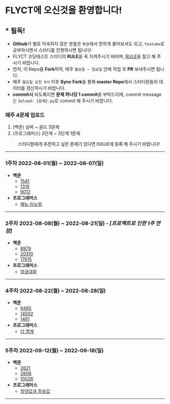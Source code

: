 # FLYCT에 오신것을 환영합니다!

## * **필독!**
- **Github**가 별로 익숙하지 않은 분들은 `톡방`에서 편하게 물어보셔도 되고, `Youtube`로 공부하시면서 스터디를 진행하시면 됩니다!
- FLYCT 코딩테스트 스터디의 **RULE**을 꼭 지켜주시기 바라며, [RULE](https://github.com/Hitbee-dev/FLYCT/tree/master/%23flyct_rule)을 참고 해 주시기 바랍니다.
- 먼저, 이 Repo를 **Fork**하여, 매주 `월요일 ~ 일요일` 안에 작업 후 **PR** 보내주시면 됩니다.
- 매주 `월요일 오전 9시` 이후 **Sync Fork**을 통해 **master Repo**에서 스터디원들의 데이터를 갱신하시기 바랍니다.
- **commit시** 되도록이면 **문제 하나당 1 commit**을 부탁드리며, commit message는 `Solved: {문제}.py`로 commit 해 주시기 바랍니다.
### **매주 4문제 업로드**
   1. (백준) 실버 ~ 골드 3문제
   2. (프로그래머스) 2단계 ~ 3단계 1문제
   > **스터디원에게 추천하고 싶은 문제가 있다면 ISSUE에 등록 해 주시기 바랍니다!**
---
### 1주차 2022-08-01(월) ~ 2022-08-07(일)
- **백준**
  - [1541](https://www.acmicpc.net/problem/1541)
  - [1316](https://www.acmicpc.net/problem/1316)
  - [9012](https://www.acmicpc.net/problem/9012)
- **프로그래머스**
  - [메뉴 리뉴얼](https://school.programmers.co.kr/learn/courses/30/lessons/72411)
---
### 2주차 2022-08-08(월) ~ 2022-08-21(일) - *[프로젝트로 인한 1주 연장]*
- **백준**
  - [8979](https://www.acmicpc.net/problem/8979)
  - [20310](https://www.acmicpc.net/problem/20310)
  - [17615](https://www.acmicpc.net/problem/17615)
- **프로그래머스**
  - [양궁대회](https://school.programmers.co.kr/learn/courses/30/lessons/92342)
---
### 4주차 2022-08-22(월) ~ 2022-08-28(일)
- **백준**
  - [9465](https://www.acmicpc.net/problem/9465)
  - [14502](https://www.acmicpc.net/problem/14502)
  - [1461](https://www.acmicpc.net/problem/1461)
- **프로그래머스**
  - [더 맵게](https://school.programmers.co.kr/learn/courses/30/lessons/42626)
---
### 5주차 2022-09-12(월) ~ 2022-09-18(일)
- **백준**
  - [2621](https://www.acmicpc.net/problem/2621)
  - [2606](https://www.acmicpc.net/problem/2606)
  - [10026](https://www.acmicpc.net/problem/10026)
- **프로그래머스**
  - [최댓값과 최솟값](https://school.programmers.co.kr/learn/courses/30/lessons/12939)
---
